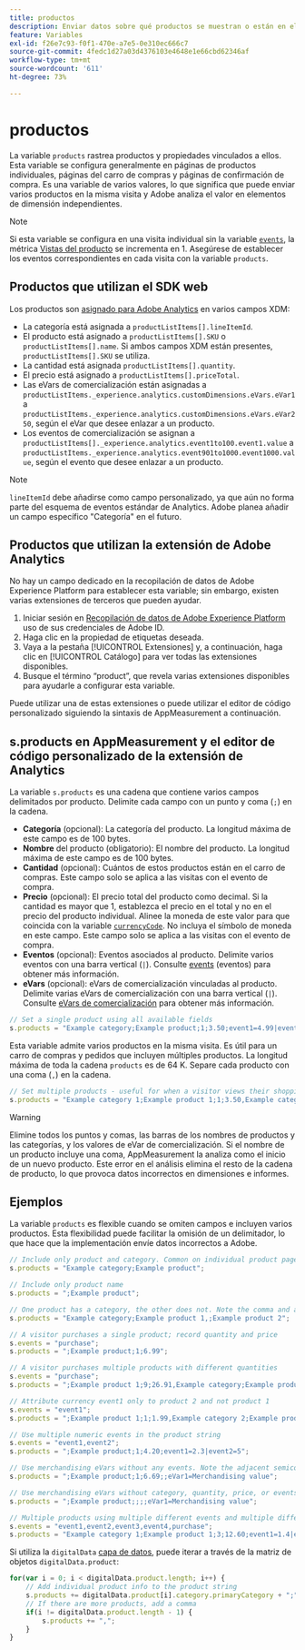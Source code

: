 ```yaml
---
title: productos
description: Enviar datos sobre qué productos se muestran o están en el carro de compras.
feature: Variables
exl-id: f26e7c93-f0f1-470e-a7e5-0e310ec666c7
source-git-commit: 4fedc1d27a03d4376103e4648e1e66cbd62346af
workflow-type: tm+mt
source-wordcount: '611'
ht-degree: 73%

---
```


# productos

La variable `products` rastrea productos y propiedades vinculados a ellos. Esta variable se configura generalmente en páginas de productos individuales, páginas del carro de compras y páginas de confirmación de compra. Es una variable de varios valores, lo que significa que puede enviar varios productos en la misma visita y Adobe analiza el valor en elementos de dimensión independientes.

>[!NOTE]
>
>Si esta variable se configura en una visita individual sin la variable [`events`](events/events-overview.md), la métrica [Vistas del producto](/help/components/metrics/product-views.md) se incrementa en 1. Asegúrese de establecer los eventos correspondientes en cada visita con la variable `products`.

## Productos que utilizan el SDK web

Los productos son [asignado para Adobe Analytics](https://experienceleague.adobe.com/docs/analytics/implementation/aep-edge/variable-mapping.html?lang=es) en varios campos XDM:

* La categoría está asignada a `productListItems[].lineItemId`.
* El producto está asignado a `productListItems[].SKU` o `productListItems[].name`. Si ambos campos XDM están presentes, `productListItems[].SKU` se utiliza.
* La cantidad está asignada `productListItems[].quantity`.
* El precio está asignado a `productListItems[].priceTotal`.
* Las eVars de comercialización están asignadas a `productListItems._experience.analytics.customDimensions.eVars.eVar1` a `productListItems._experience.analytics.customDimensions.eVars.eVar250`, según el eVar que desee enlazar a un producto.
* Los eventos de comercialización se asignan a `productListItems[]._experience.analytics.event1to100.event1.value` a `productListItems._experience.analytics.event901to1000.event1000.value`, según el evento que desee enlazar a un producto.

>[!NOTE]
>
>`lineItemId` debe añadirse como campo personalizado, ya que aún no forma parte del esquema de eventos estándar de Analytics. Adobe planea añadir un campo específico &quot;Categoría&quot; en el futuro.

## Productos que utilizan la extensión de Adobe Analytics

No hay un campo dedicado en la recopilación de datos de Adobe Experience Platform para establecer esta variable; sin embargo, existen varias extensiones de terceros que pueden ayudar.

1. Iniciar sesión en [Recopilación de datos de Adobe Experience Platform](https://experience.adobe.com/data-collection) uso de sus credenciales de Adobe ID.
2. Haga clic en la propiedad de etiquetas deseada.
3. Vaya a la pestaña [!UICONTROL Extensiones] y, a continuación, haga clic en [!UICONTROL Catálogo] para ver todas las extensiones disponibles.
4. Busque el término “product”, que revela varias extensiones disponibles para ayudarle a configurar esta variable.

Puede utilizar una de estas extensiones o puede utilizar el editor de código personalizado siguiendo la sintaxis de AppMeasurement a continuación.

## s.products en AppMeasurement y el editor de código personalizado de la extensión de Analytics

La variable `s.products` es una cadena que contiene varios campos delimitados por producto. Delimite cada campo con un punto y coma (`;`) en la cadena.

* **Categoría** (opcional): La categoría del producto. La longitud máxima de este campo es de 100 bytes.
* **Nombre** del producto (obligatorio): El nombre del producto. La longitud máxima de este campo es de 100 bytes.
* **Cantidad** (opcional): Cuántos de estos productos están en el carro de compras. Este campo solo se aplica a las visitas con el evento de compra.
* **Precio** (opcional): El precio total del producto como decimal. Si la cantidad es mayor que 1, establezca el precio en el total y no en el precio del producto individual. Alinee la moneda de este valor para que coincida con la variable [`currencyCode`](../config-vars/currencycode.md). No incluya el símbolo de moneda en este campo. Este campo solo se aplica a las visitas con el evento de compra.
* **Eventos** (opcional): Eventos asociados al producto. Delimite varios eventos con una barra vertical (`|`). Consulte [events](events/events-overview.md) (eventos) para obtener más información.
* **eVars** (opcional): eVars de comercialización vinculadas al producto. Delimite varias eVars de comercialización con una barra vertical (`|`). Consulte [eVars de comercialización](evar-merchandising.md) para obtener más información.

```js
// Set a single product using all available fields
s.products = "Example category;Example product;1;3.50;event1=4.99|event2=5.99;eVar1=Example merchandising value 1|eVar2=Example merchandising value 2";
```

Esta variable admite varios productos en la misma visita. Es útil para un carro de compras y pedidos que incluyen múltiples productos. La longitud máxima de toda la cadena `products` es de 64 K. Separe cada producto con una coma (`,`) en la cadena.

```js
// Set multiple products - useful for when a visitor views their shopping cart
s.products = "Example category 1;Example product 1;1;3.50,Example category 2;Example product 2;1;5.99";
```

>[!WARNING]
>
>Elimine todos los puntos y comas, las barras de los nombres de productos y las categorías, y los valores de eVar de comercialización. Si el nombre de un producto incluye una coma, AppMeasurement la analiza como el inicio de un nuevo producto. Este error en el análisis elimina el resto de la cadena de producto, lo que provoca datos incorrectos en dimensiones e informes.

## Ejemplos

La variable `products` es flexible cuando se omiten campos e incluyen varios productos. Esta flexibilidad puede facilitar la omisión de un delimitador, lo que hace que la implementación envíe datos incorrectos a Adobe.

```js
// Include only product and category. Common on individual product pages
s.products = "Example category;Example product";

// Include only product name
s.products = ";Example product";

// One product has a category, the other does not. Note the comma and adjacent semicolon to omit category
s.products = "Example category;Example product 1,;Example product 2";

// A visitor purchases a single product; record quantity and price
s.events = "purchase";
s.products = ";Example product;1;6.99";

// A visitor purchases multiple products with different quantities
s.events = "purchase";
s.products = ";Example product 1;9;26.91,Example category;Example product 2;4;9.96";

// Attribute currency event1 only to product 2 and not product 1
s.events = "event1";
s.products = ";Example product 1;1;1.99,Example category 2;Example product 2;1;2.69;event1=1.29";

// Use multiple numeric events in the product string
s.events = "event1,event2";
s.products = ";Example product;1;4.20;event1=2.3|event2=5";

// Use merchandising eVars without any events. Note the adjacent semicolons to skip events
s.products = ";Example product;1;6.69;;eVar1=Merchandising value";

// Use merchandising eVars without category, quantity, price, or events
s.products = ";Example product;;;;eVar1=Merchandising value";

// Multiple products using multiple different events and multiple different merchandising eVars
s.events = "event1,event2,event3,event4,purchase";
s.products = "Example category 1;Example product 1;3;12.60;event1=1.4|event2=9;eVar1=Merchandising value|eVar2=Another merchandising value,Example category 2;Example product 2;1;59.99;event3=6.99|event4=1;eVar3=Merchandising value 3|eVar4=Example value four";
```

Si utiliza la `digitalData` [capa de datos](../../prepare/data-layer.md), puede iterar a través de la matriz de objetos `digitalData.product`:

```js
for(var i = 0; i < digitalData.product.length; i++) {
    // Add individual product info to the product string
    s.products += digitalData.product[i].category.primaryCategory + ";" + digitalData.product[i].productInfo.productName;
    // If there are more products, add a comma
    if(i != digitalData.product.length - 1) {
        s.products += ",";
    }
}
```
